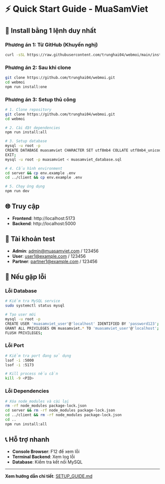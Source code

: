 # ⚡ Quick Start Guide - MuaSamViet

## 🚀 **Install bằng 1 lệnh duy nhất**

### **Phương án 1: Từ GitHub (Khuyến nghị)**
```bash
curl -sSL https://raw.githubusercontent.com/trunghai04/webmoi/main/install.sh | bash
```

### **Phương án 2: Sau khi clone**
```bash
git clone https://github.com/trunghai04/webmoi.git
cd webmoi
npm run install:one
```

### **Phương án 3: Setup thủ công**
```bash
# 1. Clone repository
git clone https://github.com/trunghai04/webmoi.git
cd webmoi

# 2. Cài đặt dependencies
npm run install:all

# 3. Setup database
mysql -u root -p
CREATE DATABASE muasamviet CHARACTER SET utf8mb4 COLLATE utf8mb4_unicode_ci;
EXIT;
mysql -u root -p muasamviet < muasamviet_database.sql

# 4. Cấu hình environment
cd server && cp env.example .env
cd ../client && cp env.example .env

# 5. Chạy ứng dụng
npm run dev
```

## 🌐 Truy cập
- **Frontend**: http://localhost:5173
- **Backend**: http://localhost:5000

## 👥 Tài khoản test
- **Admin**: admin@muasamviet.com / 123456
- **User**: user1@example.com / 123456
- **Partner**: partner1@example.com / 123456

## 🔧 Nếu gặp lỗi

### Lỗi Database
```bash
# Kiểm tra MySQL service
sudo systemctl status mysql

# Tạo user mới
mysql -u root -p
CREATE USER 'muasamviet_user'@'localhost' IDENTIFIED BY 'password123';
GRANT ALL PRIVILEGES ON muasamviet.* TO 'muasamviet_user'@'localhost';
FLUSH PRIVILEGES;
```

### Lỗi Port
```bash
# Kiểm tra port đang sử dụng
lsof -i :5000
lsof -i :5173

# Kill process nếu cần
kill -9 <PID>
```

### Lỗi Dependencies
```bash
# Xóa node_modules và cài lại
rm -rf node_modules package-lock.json
cd server && rm -rf node_modules package-lock.json
cd ../client && rm -rf node_modules package-lock.json
cd ..
npm run install:all
```

## 📞 Hỗ trợ nhanh
- **Console Browser**: F12 để xem lỗi
- **Terminal Backend**: Xem log lỗi
- **Database**: Kiểm tra kết nối MySQL

---

**Xem hướng dẫn chi tiết**: [SETUP_GUIDE.md](./SETUP_GUIDE.md)
